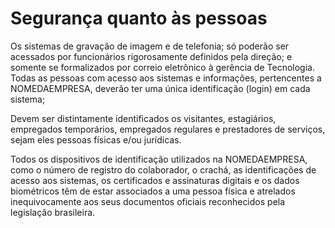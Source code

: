 # Segurança quanto às pessoas

Os sistemas de gravação de imagem e de telefonia; só poderão ser acessados por funcionários rigorosamente definidos pela direção; e somente se formalizados por correio eletrônico à gerência de Tecnologia.
Todas as pessoas com acesso aos sistemas e informações, pertencentes a NOMEDAEMPRESA, deverão ter uma única identificação (login) em cada sistema;

Devem ser distintamente identificados os visitantes, estagiários, empregados temporários, empregados regulares e prestadores de serviços, sejam eles pessoas físicas e/ou jurídicas.

Todos os dispositivos de identificação utilizados na NOMEDAEMPRESA, como o número de registro do colaborador, o crachá, as identificações de acesso aos sistemas, os certificados e assinaturas digitais e os dados biométricos têm de estar associados a uma pessoa física e atrelados inequivocamente aos seus documentos oficiais reconhecidos pela legislação brasileira.
